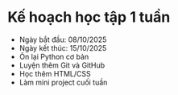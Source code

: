 # Kế hoạch học tập 1 tuần

- Ngày bắt đầu: 08/10/2025
- Ngày kết thúc: 15/10/2025
- Ôn lại Python cơ bản
- Luyện thêm Git và GitHub
- Học thêm HTML/CSS
- Làm mini project cuối tuần
